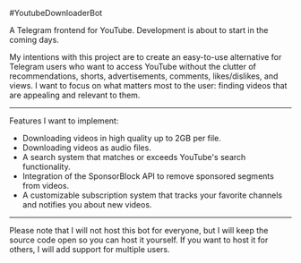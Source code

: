 #YoutubeDownloaderBot

A Telegram frontend for YouTube. Development is about to start in the coming days.

My intentions with this project are to create an easy-to-use alternative for Telegram users who want to access YouTube without the clutter of recommendations, shorts, advertisements, comments, likes/dislikes, and views. I want to focus on what matters most to the user: finding videos that are appealing and relevant to them.

---

Features I want to implement:

* Downloading videos in high quality up to 2GB per file.
* Downloading videos as audio files.
* A search system that matches or exceeds YouTube's search functionality.
* Integration of the SponsorBlock API to remove sponsored segments from videos.
* A customizable subscription system that tracks your favorite channels and notifies you about new videos.
  
---

Please note that I will not host this bot for everyone, but I will keep the source code open so you can host it yourself. If you want to host it for others, I will add support for multiple users.
